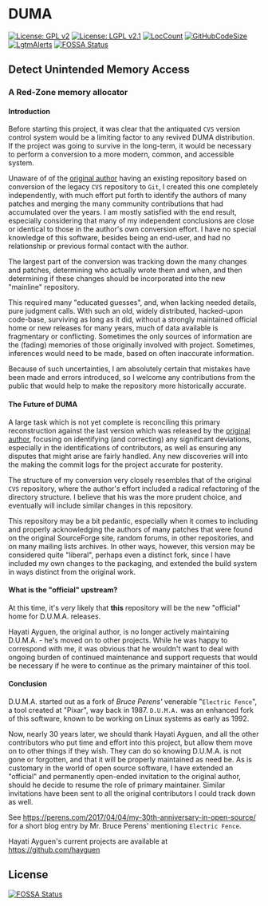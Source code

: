 # DUMA

[![License: GPL v2](https://img.shields.io/badge/License-GPL%20v2-blue.svg)](https://github.com/johnsonjh/duma/blob/master/COPYING-GPL)
[![License: LGPL v2.1](https://img.shields.io/badge/License-LGPL%20v2.1-blue.svg)](https://github.com/johnsonjh/duma/blob/master/COPYING-LGPL)
[![LocCount](https://img.shields.io/tokei/lines/github/johnsonjh/duma.svg)](https://github.com/XAMPPRocky/tokei)
[![GitHubCodeSize](https://img.shields.io/github/languages/code-size/johnsonjh/OldCurve25519ScalarMult.svg)](https://github.com/johnsonjh/OldCurve25519ScalarMult)
[![LgtmAlerts](https://img.shields.io/lgtm/alerts/g/johnsonjh/duma.svg?logo=lgtm&logoWidth=18)](https://lgtm.com/projects/g/johnsonjh/duma/alerts/)
[![FOSSA Status](https://app.fossa.com/api/projects/git%2Bgithub.com%2Fjohnsonjh%2Fduma.svg?type=shield)](https://app.fossa.com/projects/git%2Bgithub.com%2Fjohnsonjh%2Fduma?ref=badge_shield)

## Detect Unintended Memory Access

### A Red-Zone memory allocator

#### Introduction

Before starting this project, it was clear that the antiquated `CVS` version
control system would be a limiting factor to any revived DUMA distribution.
If the project was going to survive in the long-term, it would be necessary
to perform a conversion to a more modern, common, and accessible system.

Unaware of of the [original author](https://github.com/hayguen/duma) having
an existing repository based on conversion of the legacy `CVS` repository to
`Git`, I created this one completely independently, with much effort put
forth to identify the authors of many patches and merging the many community
contributions that had accumulated over the years. I am mostly satisfied with
the end result, especially considering that many of my independent
conclusions are close or identical to those in the author's own conversion
effort. I have no special knowledge of this software, besides being an
end-user, and had no relationship or previous formal contact with the author.

The largest part of the conversion was tracking down the many changes and
patches, determining who actually wrote them and when, and then determining
if these changes should be incorporated into the new "mainline" repository.

This required many "educated guesses", and, when lacking needed details, pure
judgment calls. With such an old, widely distributed, hacked-upon code-base,
surviving as long as it did, without a strongly maintained official home or
new releases for many years, much of data available is fragmentary or
conflicting. Sometimes the only sources of information are the (fading)
memories of those originally involved with project. Sometimes, inferences
would need to be made, based on often inaccurate information.

Because of such uncertainties, I am absolutely certain that mistakes have
been made and errors introduced, so I welcome any contributions from the
public that would help to make the repository more historically accurate.

#### The Future of DUMA

A large task which is not yet complete is reconciling this primary
reconstruction against the last version which was released by the
[original author](https://github.com/hayguen/duma), focusing on identifying
(and correcting) any significant deviations, especially in the
identifications of contributors, as well as ensuring any disputes that might
arise are fairly handled. Any new discoveries will into the making the commit
logs for the project accurate for posterity.

The structure of my conversion very closely resembles that of the original
`CVS` repository, where the author's effort included a radical refactoring
of the directory structure. I believe that his was the more prudent choice,
and eventually will include similar changes in this repository.

This repository may be a bit pedantic, especially when it comes to including
and properly acknowledging the authors of many patches that were found on
the original SourceForge site, random forums, in other repositories, and on
many mailing lists archives. In other ways, however, this version may be
considered quite "liberal", perhaps even a distinct fork, since I have
included my own changes to the packaging, and extended the build system in
ways distinct from the original work.

#### What is the "official" upstream?

At this time, it's *very* likely that **this** repository will be
the new "official" home for D.U.M.A. releases.

Hayati Ayguen, the original author, is no longer actively maintaining
D.U.M.A. - he's moved on to other projects. While he was happy to correspond
with me, it was obvious that he wouldn't want to deal with ongoing burden of
continued maintenance and support requests that would be necessary if he were
to continue as the primary maintainer of this tool.

#### Conclusion

D.U.M.A. started out as a fork of *Bruce Perens'* venerable "`Electric Fence`",
a tool created at "Pixar", way back in 1987. `D.U.M.A.` was an enhanced fork
of this software, known to be working on Linux systems as early as 1992.

Now, nearly 30 years later, we should thank Hayati Ayguen, and all the other
contributors who put time and effort into this project, but allow them move
on to other things if they wish. They can do so knowing D.U.M.A. is not gone
or forgotten, and that it will be properly maintained as need be. As is
customary in the world of open source software, I have extended an "official"
and permanently open-ended invitation to the original author, should he decide
to resume the role of primary maintainer. Similar invitations have been sent
to all the original contributors I could track down as well.

See <https://perens.com/2017/04/04/my-30th-anniversary-in-open-source/>
for a short blog entry by Mr. Bruce Perens' mentioning `Electric Fence`.

Hayati Ayguen's current projects are available at <https://github.com/hayguen>

## License

[![FOSSA Status](https://app.fossa.com/api/projects/git%2Bgithub.com%2Fjohnsonjh%2Fduma.svg?type=large)](https://app.fossa.com/projects/git%2Bgithub.com%2Fjohnsonjh%2Fduma?ref=badge_large)
